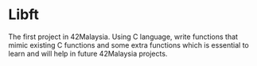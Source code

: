 # Libft

The first project in 42Malaysia. Using C language, write functions that mimic existing C functions and some extra functions which is essential to learn and will help in future 42Malaysia projects.
 
